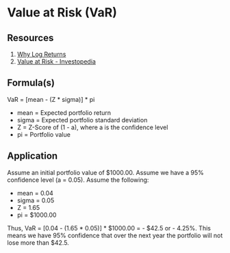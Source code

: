 # Value at Risk (VaR)

## Resources
1. [Why Log Returns](https://quantivity.wordpress.com/2011/02/21/why-log-returns/)
2. [Value at Risk - Investopedia](http://www.investopedia.com/terms/v/var.asp)

## Formula(s)
VaR = [mean - (Z * sigma)] * pi
- mean = Expected portfolio return
- sigma = Expected portfolio standard deviation
- Z = Z-Score of (1 - a), where a is the confidence level
- pi = Portfolio value

## Application
Assume an initial portfolio value of $1000.00. Assume we have a 95% confidence level (a = 0.05). 
Assume the following:
- mean = 0.04
- sigma = 0.05
- Z = 1.65
- pi = $1000.00

Thus, VaR = [0.04 - (1.65 * 0.05)] * $1000.00 = - $42.5 or - 4.25%. This means we have 95% confidence that over the next year the portfolio will not lose more than $42.5.
